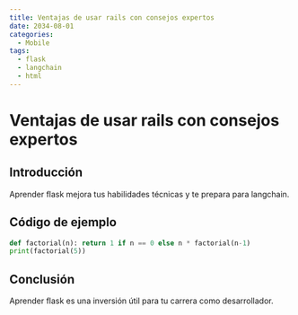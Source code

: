```yaml
---
title: Ventajas de usar rails con consejos expertos
date: 2034-08-01
categories:
  - Mobile
tags:
  - flask
  - langchain
  - html
---
```


# Ventajas de usar rails con consejos expertos

## Introducción

Aprender flask mejora tus habilidades técnicas y te prepara para langchain.

## Código de ejemplo

```python
def factorial(n): return 1 if n == 0 else n * factorial(n-1)
print(factorial(5))
```

## Conclusión

Aprender flask es una inversión útil para tu carrera como desarrollador.